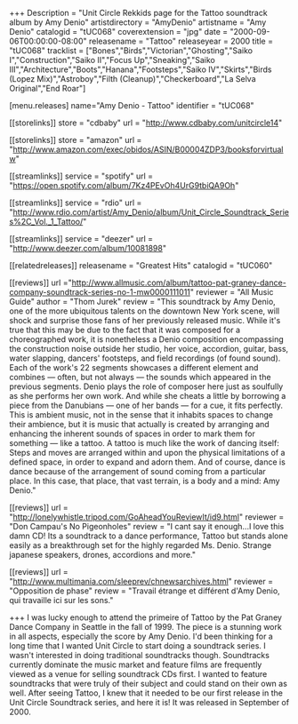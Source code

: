 +++
Description = "Unit Circle Rekkids page for the Tattoo soundtrack album by Amy Denio"
artistdirectory = "AmyDenio"
artistname = "Amy Denio"
catalogid = "tUC068"
coverextension = "jpg"
date = "2000-09-06T00:00:00-08:00"
releasename = "Tattoo"
releaseyear = 2000
title = "tUC068"
tracklist = ["Bones","Birds","Victorian","Ghosting","Saiko I","Construction","Saiko II","Focus Up","Sneaking","Saiko III","Architecture","Boots","Hanana","Footsteps","Saiko IV","Skirts","Birds (Lopez Mix)","Astroboy","Filth (Cleanup)","Checkerboard","La Selva Original","End Roar"]


[menu.releases]
	name="Amy Denio - Tattoo"
	identifier = "tUC068"

[[storelinks]]
	store = "cdbaby"
	url = "http://www.cdbaby.com/unitcircle14"

[[storelinks]]
	store = "amazon"
	url = "http://www.amazon.com/exec/obidos/ASIN/B00004ZDP3/booksforvirtualw"

[[streamlinks]]
	service = "spotify"
	url = "https://open.spotify.com/album/7Kz4PEvOh4UrG9tbiQA9Oh"

[[streamlinks]]
	service = "rdio"
	url = "http://www.rdio.com/artist/Amy_Denio/album/Unit_Circle_Soundtrack_Series%2C_Vol._1_Tattoo/"

[[streamlinks]]
	service = "deezer"
	url = "http://www.deezer.com/album/10081898"


[[relatedreleases]]
	releasename = "Greatest Hits"
	catalogid = "tUC060"

[[reviews]]
	url ="http://www.allmusic.com/album/tattoo-pat-graney-dance-company-soundtrack-series-no-1-mw0000111011"
	reviewer = "All Music Guide"
	author = "Thom Jurek"
	review = "This soundtrack by Amy Denio, one of the more ubiquitous talents on the downtown New York scene, will shock and surprise those fans of her previously released music. While it's true that this may be due to the fact that it was composed for a choreographed work, it is nonetheless a Denio composition encompassing the construction noise outside her studio, her voice, accordion, guitar, bass, water slapping, dancers' footsteps, and field recordings (of found sound). Each of the work's 22 segments showcases a different element and combines — often, but not always — the sounds which appeared in the previous segments. Denio plays the role of composer here just as soulfully as she performs her own work. And while she cheats a little by borrowing a piece from the Danubians — one of her bands — for a cue, it fits perfectly. This is ambient music, not in the sense that it inhabits spaces to change their ambience, but it is music that actually is created by arranging and enhancing the inherent sounds of spaces in order to mark them for something — like a tattoo. A tattoo is much like the work of dancing itself: Steps and moves are arranged within and upon the physical limitations of a defined space, in order to expand and adorn them. And of course, dance is dance because of the arrangement of sound coming from a particular place. In this case, that place, that vast terrain, is a body and a mind: Amy Denio."

[[reviews]]
	url = "http://lonelywhistle.tripod.com/GoAheadYouReviewIt/id9.html"
	reviewer = "Don Campau's No Pigeonholes"
	review = "I cant say it enough...I love this damn CD! Its a soundtrack to a dance performance, Tattoo but stands alone easily as a breakthrough set for the highly regarded Ms. Denio. Strange japanese speakers, drones, accordions and more."

[[reviews]]
	url = "http://www.multimania.com/sleeprev/chnewsarchives.html"
	reviewer = "Opposition de phase"
	review = "Travail étrange et différent d'Amy Denio, qui travaille ici sur les sons."

	
+++
I was lucky enough to attend the primeire of Tattoo by the Pat Graney Dance Company in Seattle in the fall of 1999. The piece is a stunning work in all aspects, especially the score by Amy Denio. I'd been thinking for a long time that I wanted Unit Circle to start doing a soundtrack series. I wasn't interested in doing traditional soundtracks though. Soundtracks currently dominate the music market and feature films are frequently viewed as a venue for selling soundtrack CDs first. I wanted to feature soundtracks that were truly of their subject and could stand on their own as well. After seeing Tattoo, I knew that it needed to be our first release in the Unit Circle Soundtrack series, and here it is! It was released in September of 2000.